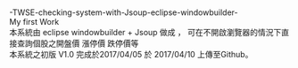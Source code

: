 <br>-TWSE-checking-system-with-Jsoup-eclipse-windowbuilder-
<br>My first Work
<br>本系統由 eclipse windowbuilder + Jsoup 做成 ， 可在不開啟瀏覽器的情況下直接查詢個股之開盤價 漲停價 跌停價等
<br>本系統之初版 V1.0 完成於2017/04/05 於 2017/04/10 上傳至Github。
